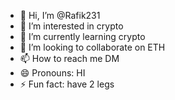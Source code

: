 - 👋 Hi, I’m @Rafik231
- 👀 I’m interested in crypto  
- 🌱 I’m currently learning crypto
- 💞️ I’m looking to collaborate on ETH
- 📫 How to reach me DM
- 😄 Pronouns: HI
- ⚡ Fun fact: have 2 legs

<!---
Rafik231/Rafik231 is a ✨ special ✨ repository because its `README.md` (this file) appears on your GitHub profile.
You can click the Preview link to take a look at your changes.
--->
